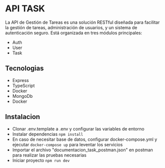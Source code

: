 # API TASK
La API de Gestión de Tareas es una solución RESTful diseñada para facilitar la gestión de tareas, administración de usuarios, y un sistema de autenticación seguro. Está organizada en tres módulos principales:

 - Auth
 - User
 - Task 

## Tecnologias
 - Express
 - TypeScript
 - Docker
 - MongoDb
 - Docker


## Instalacion
- Clonar .env.template a .env y configurar las variables de entorno
- Instalar dependencias ``` npm install ```
- En caso de necesitar base de datos, configurar docker-compose.yml y ejecutar ` docker-compose up ` para leventar los servicios
- Importar el archivo "documentacion_task_postman.json" en postman para realizar las pruebas necesarias
- Iniciar proyecto ``` npm run dev ```